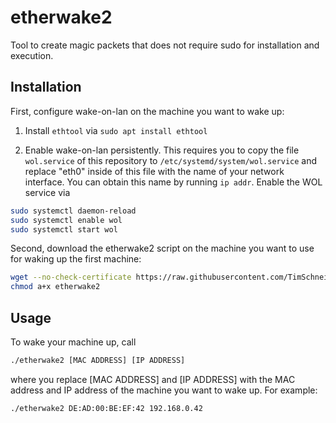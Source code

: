 # etherwake2

Tool to create magic packets that does not require sudo for installation and execution. 

## Installation

First, configure wake-on-lan on the machine you want to wake up:

1. Install `ethtool` via `sudo apt install ethtool`

2. Enable wake-on-lan persistently. This requires you to copy the file `wol.service` of this repository to `/etc/systemd/system/wol.service` and replace "eth0" inside of this file with the name of your network interface. You can obtain this name by running `ip addr`. Enable the WOL service via 
```bash 
sudo systemctl daemon-reload
sudo systemctl enable wol
sudo systemctl start wol
```

Second, download the etherwake2 script on the machine you want to use for waking up the first machine:

```bash
wget --no-check-certificate https://raw.githubusercontent.com/TimSchneider42/etherwake2/master/etherwake2
chmod a+x etherwake2
```

## Usage

To wake your machine up, call

```bash
./etherwake2 [MAC ADDRESS] [IP ADDRESS]
```
where you replace [MAC ADDRESS] and [IP ADDRESS] with the MAC address and IP address of the machine you want to wake up. For example:

```bash
./etherwake2 DE:AD:00:BE:EF:42 192.168.0.42
```
